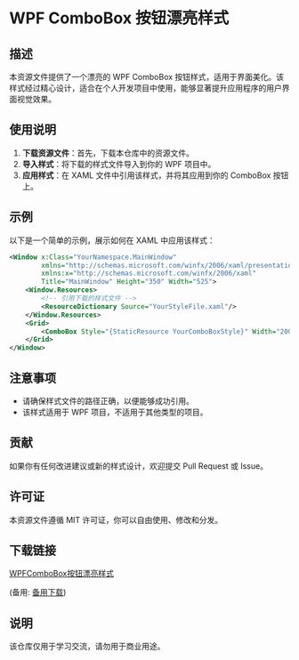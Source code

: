 # WPF ComboBox 按钮漂亮样式

## 描述

本资源文件提供了一个漂亮的 WPF ComboBox 按钮样式，适用于界面美化。该样式经过精心设计，适合在个人开发项目中使用，能够显著提升应用程序的用户界面视觉效果。

## 使用说明

1. **下载资源文件**：首先，下载本仓库中的资源文件。
2. **导入样式**：将下载的样式文件导入到你的 WPF 项目中。
3. **应用样式**：在 XAML 文件中引用该样式，并将其应用到你的 ComboBox 按钮上。

## 示例

以下是一个简单的示例，展示如何在 XAML 中应用该样式：

```xml
<Window x:Class="YourNamespace.MainWindow"
        xmlns="http://schemas.microsoft.com/winfx/2006/xaml/presentation"
        xmlns:x="http://schemas.microsoft.com/winfx/2006/xaml"
        Title="MainWindow" Height="350" Width="525">
    <Window.Resources>
        <!-- 引用下载的样式文件 -->
        <ResourceDictionary Source="YourStyleFile.xaml"/>
    </Window.Resources>
    <Grid>
        <ComboBox Style="{StaticResource YourComboBoxStyle}" Width="200" Height="30"/>
    </Grid>
</Window>
```

## 注意事项

- 请确保样式文件的路径正确，以便能够成功引用。
- 该样式适用于 WPF 项目，不适用于其他类型的项目。

## 贡献

如果你有任何改进建议或新的样式设计，欢迎提交 Pull Request 或 Issue。

## 许可证

本资源文件遵循 MIT 许可证，你可以自由使用、修改和分发。

## 下载链接
[WPFComboBox按钮漂亮样式](https://pan.quark.cn/s/50651e58ca2b) 

(备用: [备用下载](https://pan.baidu.com/s/1j7Dx11g2baPL7bcL9MrNMQ?pwd=1234))

## 说明

该仓库仅用于学习交流，请勿用于商业用途。
